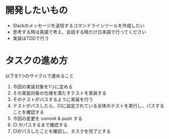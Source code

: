 # 開発したいもの

- Slackのメッセージを送信するコマンドラインツールを作成したい
- 思考する時は英語で考え、会話する時だけ日本語で行ってください
- 実装はTDDで行う

# タスクの進め方

以下を1つのサイクルで進めること
1. 今回の実装対象を1つに定める
2. その実装対象の仕様を満たすテストを実装する
3. そのテストがパスするように実装を行う
4. テストがパスしたら、CIに設定されている全体のテストを実行し、パスすることを確認する
5. 今回の変更を commit & push する
6. CI がパスするまで確認する
7. CIがパスしたことを確認し、タスクを完了とする
